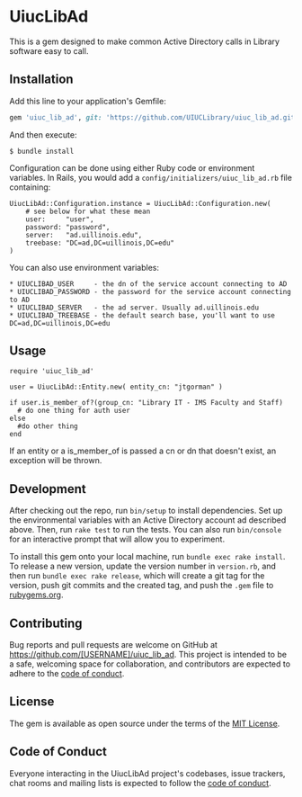 # UiucLibAd

This is a gem designed to make common Active Directory calls in Library software easy to call.

## Installation

Add this line to your application's Gemfile:

```ruby
gem 'uiuc_lib_ad', git: 'https://github.com/UIUCLibrary/uiuc_lib_ad.git'
```

And then execute:

    $ bundle install

Configuration can be done using either Ruby code or environment variables. In
Rails, you would add a `config/initializers/uiuc_lib_ad.rb` file containing:

    UiucLibAd::Configuration.instance = UiucLibAd::Configuration.new(
        # see below for what these mean
        user:     "user",
        password: "password",
        server:   "ad.uillinois.edu",
        treebase: "DC=ad,DC=uillinois,DC=edu"
    )

You can also use environment variables:

    * UIUCLIBAD_USER     - the dn of the service account connecting to AD 
    * UIUCLIBAD_PASSWORD - the password for the service account connecting to AD
    * UIUCLIBAD_SERVER   - the ad server. Usually ad.uillinois.edu
    * UIUCLIBAD_TREEBASE - the default search base, you'll want to use DC=ad,DC=uillinois,DC=edu


## Usage

```
require 'uiuc_lib_ad'

user = UiucLibAd::Entity.new( entity_cn: "jtgorman" )

if user.is_member_of?(group_cn: "Library IT - IMS Faculty and Staff)
  # do one thing for auth user
else
  #do other thing
end

```
If an entity or a is_member_of is passed a cn or dn that doesn't exist, an exception will be thrown.



## Development

After checking out the repo, run `bin/setup` to install dependencies. Set up the environmental variables with an Active Directory account ad described above. Then, run `rake test` to run the tests. You can also run `bin/console` for an interactive prompt that will allow you to experiment.

To install this gem onto your local machine, run `bundle exec rake install`. To release a new version, update the version number in `version.rb`, and then run `bundle exec rake release`, which will create a git tag for the version, push git commits and the created tag, and push the `.gem` file to [rubygems.org](https://rubygems.org).

## Contributing

Bug reports and pull requests are welcome on GitHub at https://github.com/[USERNAME]/uiuc_lib_ad. This project is intended to be a safe, welcoming space for collaboration, and contributors are expected to adhere to the [code of conduct](https://github.com/[USERNAME]/uiuc_lib_ad/blob/master/CODE_OF_CONDUCT.md).

## License

The gem is available as open source under the terms of the [MIT License](https://opensource.org/licenses/MIT).

## Code of Conduct

Everyone interacting in the UiucLibAd project's codebases, issue trackers, chat rooms and mailing lists is expected to follow the [code of conduct](https://github.com/[USERNAME]/uiuc_lib_ad/blob/master/CODE_OF_CONDUCT.md).
